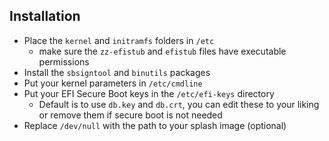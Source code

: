 ## Installation
* Place the `kernel` and `initramfs` folders in `/etc`
  - make sure the `zz-efistub` and `efistub` files have executable permissions
* Install the `sbsigntool` and `binutils` packages
* Put your kernel parameters in `/etc/cmdline`
* Put your EFI Secure Boot keys in the `/etc/efi-keys` directory
  - Default is to use `db.key` and `db.crt`, you can edit these to your liking or remove them if secure boot is not needed
* Replace `/dev/null` with the path to your splash image (optional)

